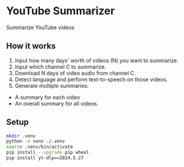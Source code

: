 # YouTube Summarizer
Summarize YouTube videos

## How it works
1. Input how many days' worth of videos (N) you want to summarize.
2. Input which channel C to summarize.
3. Download N days of video audio from channel C.
4. Detect language and perform text-to-speech on those videos.
5. Generate multiple summaries:
- A summary for each video
- An overall summary for all videos.

## Setup
```sh
mkdir .venv
python -m venv ./.venv
source .venv/bin/activate
pip install --upgrade pip wheel
pip install yt-dlp==2024.5.27
```
